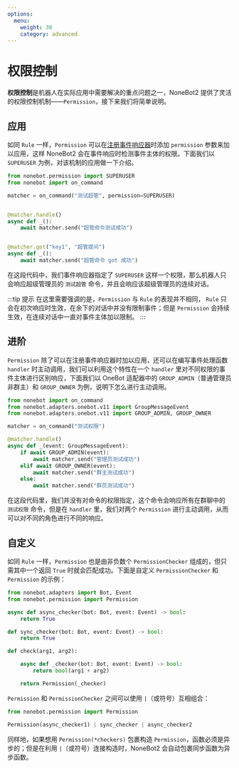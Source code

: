 ```yaml
---
options:
  menu:
    weight: 30
    category: advanced
---
```


# 权限控制

**权限控制**是机器人在实际应用中需要解决的重点问题之一，NoneBot2 提供了灵活的权限控制机制——`Permission`，接下来我们将简单说明。

## 应用

如同 `Rule` 一样，`Permission` 可以在[注册事件响应器](../tutorial/plugin/create-matcher.md)时添加 `permission` 参数来加以应用，这样 NoneBot2 会在事件响应时检测事件主体的权限。下面我们以 `SUPERUSER` 为例，对该机制的应用做一下介绍。

```python
from nonebot.permission import SUPERUSER
from nonebot import on_command

matcher = on_command("测试超管", permission=SUPERUSER)


@matcher.handle()
async def _():
    await matcher.send("超管命令测试成功")


@matcher.got("key1", "超管提问")
async def _():
    await matcher.send("超管命令 got 成功")
```

在这段代码中，我们事件响应器指定了 `SUPERUSER` 这样一个权限，那么机器人只会响应超级管理员的 `测试超管` 命令，并且会响应该超级管理员的连续对话。

:::tip 提示
在这里需要强调的是，`Permission` 与 `Rule` 的表现并不相同， `Rule` 只会在初次响应时生效，在余下的对话中并没有限制事件；但是 `Permission` 会持续生效，在连续对话中一直对事件主体加以限制。
:::

## 进阶

`Permission` 除了可以在注册事件响应器时加以应用，还可以在编写事件处理函数 `handler` 时主动调用，我们可以利用这个特性在一个 `handler` 里对不同权限的事件主体进行区别响应，下面我们以 OneBot 适配器中的 `GROUP_ADMIN`（普通管理员非群主）和 `GROUP_OWNER` 为例，说明下怎么进行主动调用。

```python
from nonebot import on_command
from nonebot.adapters.onebot.v11 import GroupMessageEvent
from nonebot.adapters.onebot.v11 import GROUP_ADMIN, GROUP_OWNER

matcher = on_command("测试权限")

@matcher.handle()
async def _(event: GroupMessageEvent):
    if await GROUP_ADMIN(event):
        await matcher.send("管理员测试成功")
    elif await GROUP_OWNER(event):
        await matcher.send("群主测试成功")
    else:
        await matcher.send("群员测试成功")
```

在这段代码里，我们并没有对命令的权限指定，这个命令会响应所有在群聊中的 `测试权限` 命令，但是在 `handler` 里，我们对两个 `Permission` 进行主动调用，从而可以对不同的角色进行不同的响应。

## 自定义

如同 `Rule` 一样，`Permission` 也是由非负数个 `PermissionChecker` 组成的，但只需其中一个返回 `True` 时就会匹配成功。下面是自定义 `PermissionChecker` 和 `Permission` 的示例：

```python
from nonebot.adapters import Bot, Event
from nonebot.permission import Permission

async def async_checker(bot: Bot, event: Event) -> bool:
    return True

def sync_checker(bot: Bot, event: Event) -> bool:
    return True

def check(arg1, arg2):

    async def _checker(bot: Bot, event: Event) -> bool:
        return bool(arg1 + arg2)

    return Permission(_checker)
```

`Permission` 和 `PermissionChecker` 之间可以使用 `|`（或符号）互相组合：

```python
from nonebot.permission import Permission

Permission(async_checker1) | sync_checker | async_checker2
```

同样地，如果想用 `Permission(*checkers)` 包裹构造 `Permission`，函数必须是异步的；但是在利用 `|`（或符号）连接构造时，NoneBot2 会自动包裹同步函数为异步函数。
